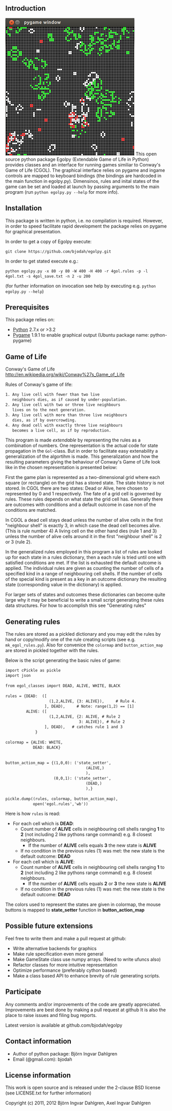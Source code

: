 ## Introduction
![screenshot.png|float|align=right](https://github.com/bjodah/egolpy/raw/master/screenshot.png)
This open source python package Egolpy (Extendable Game of Life in Python) provides classes and an interface for running games similiar to Conway's Game of Life (CGOL).
The graphical interface relies on pygame and ingame controls are mapped to keyboard bindings (the bindings are hardcoded in the main function in egolpy.py). Dimensinos, rules and inital states of the game can be set and loaded at launch by passing arguments to the main program (run `python egolpy.py --help` for more info).

## Installation
This package is written in python, i.e. no compilation is required.
However, in order to speed facilitate rapid development the package relies on pygame for graphical presentation.

In order to get a copy of Egolpy execute:

    git clone https://github.com/bjodah/egolpy.git

In order to get stated execute e.g.:

    python egolpy.py -x 80 -y 80 -W 400 -H 400 -r 4gol.rules -p -l 4gol.txt -s 4gol_save.txt -n 2 -u 200

(for further information on invocation see help by executing e.g. `python egolpy.py --help`)

## Prerequisites
This package relies on:

- [Python](http://python.org) 2.7.x or >3.2
- [Pygame](http://pygame.org) 1.9.1 to enable graphical output (Ubuntu package name: python-pygame)


## Game of Life
Conway's Game of Life
http://en.wikipedia.org/wiki/Conway%27s_Game_of_Life

Rules of Conway's game of life:

    1. Any live cell with fewer than two live
       neighbours dies, as if caused by under-population.
    2. Any live cell with two or three live neighbours
       lives on to the next generation.
    3. Any live cell with more than three live neighbours
       dies, as if by overcrowding.
    4. Any dead cell with exactly three live neighbours
       becomes a live cell, as if by reproduction.

This program is made *extendable* by representing the rules as a combination of numbers. One representation is the actual code for state propagation in the `Gol`-class. But in order to facilitate easy extenability a generalization of the algortihm is made. This generalization and how the resulting parameters giving the behaviour of Conway's Game of Life look like in the chosen representation is presented below:

First the game plan is represented as a two-dimensional grid where each square (or rectangle) on the grid has a stored state. The state history is not stored. In CGOL there are two states: Dead or Alive, here chosen to represented by 0 and 1 respectively. The fate of a grid cell is governed by rules. These rules depends on what state the grid cell has. Generally there are outcomes with conditions and a default outcome in case non of the conditions are matched.

In CGOL a dead cell stays dead unless the number of alive cells in the first "neighbour shell" is exactly 3, in which case the dead cell becomes alive. (This is rule number 4) A living cell on the other hand dies (rule 1 and 3) unless the number of alive cells around it in the first "neighbour shell" is 2 or 3 (rule 2).

In the generalized rules employed in this program a list of rules are looked up for each state in a rules dictionary, then a each rule is tried until one with satisfied conditions are met. If the list is exhausted the default outcome is applied. The individual rules are given as counting the number of cells of a specified kind in a range of neighbouring cell shells. If the number of cells of the special kind is present as a key in an outcome dictionary the resulting state (corresponding value in the dictionary) is applied.

For larger sets of states and outcomes these dictionaries can become quite large why it may be beneficial to write a small script generating these rules data structures. For how to accomplish this see "Generating rules"

## Generating rules
The rules are stored as a pickled dictionary and you may edit the rules by hand or copy/modify one of the rule creating scripts (see e.g. `mk_egol_rules.py`). Also for convenice the `colormap` and `button_action_map` are stored in pickled together with the rules.

Below is the script generating the basic rules of game:

    import cPickle as pickle
    import json

    from egol_classes import DEAD, ALIVE, WHITE, BLACK

    rules = {DEAD:  ([
                       (1,2,ALIVE, {3: ALIVE}),     # Rule 4.
                     ], DEAD),     # Note: range(1,2) == [1]
             ALIVE: ([
                       (1,2,ALIVE, {2: ALIVE, # Rule 2
                                    3: ALIVE}), # Rule 2
                     ], DEAD),   # catches rule 1 and 3
                 }

    colormap = {ALIVE: WHITE,
                DEAD: BLACK}


    button_action_map = {(1,0,0): ('state_setter',
                                       (ALIVE,)
                                       ),
                         (0,0,1): ('state_setter',
                                       (DEAD,)
                                       ),}

    pickle.dump((rules, colormap, button_action_map),
                open('egol.rules','wb'))

Here is how `rules` is read:
* For each cell which is **DEAD**:
    * Count number of **ALIVE** cells in neighbouring cell shells ranging **1** to **2** (not including 2 like pythons range command) e.g. 8 closest neighbours.
        * If the number of **ALIVE** cells equals **3** the new state is **ALIVE**
    * If no condition in the previous rules (1) was met: the new state is the default outcome: **DEAD**
* For each cell which is **ALIVE**:
    * Count number of **ALIVE** cells in neighbouring cell shells ranging **1** to **2** (not including 2 like pythons range command) e.g. 8 closest neighbours.
        * If the number of **ALIVE** cells equals **2** or **3** the new state is **ALIVE**
    * If no condition in the previous rules (1) was met: the new state is the default outcome: **DEAD**

The colors used to represent the states are given in colormap, the mouse buttons is mapped to **state_setter** function in **button_action_map**

## Possible future extensions
Feel free to write them and make a pull request at github:
- Write alternative backends for graphics
- Make rule specification even more general
- Make GameState class use numpy arrays. (Need to write ufuncs also)
- Refactor classes for more intuitive representation
- Optimize performance (preferably cython based)
- Make a class based API to enhance brevity of rule generating scripts.

## Participate
Any comments and/or improvements of the code are greatly appreciated.
Improvements are best done by making a pull request at github
It is also the place to raise issues and filing bug reports.

Latest version is available at github.com/bjodah/egolpy


## Contact information
- Author of python package: Björn Ingvar Dahlgren
- Email (@gmail.com): bjodah

## License information
This work is open source and is released under the 2-clause BSD license (see LICENSE.txt for further information)

Copyright (c) 2011, 2012 Björn Ingvar Dahlgren, Axel Ingvar Dahlgren
